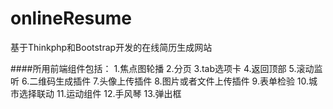 onlineResume
============

基于Thinkphp和Bootstrap开发的在线简历生成网站


####所用前端组件包括：
1.焦点图轮播
2.分页
3.tab选项卡
4.返回顶部
5.滚动监听
6.二维码生成插件
7.头像上传插件
8.图片或者文件上传插件
9.表单检验
10.城市选择联动
11.运动组件
12.手风琴
13.弹出框